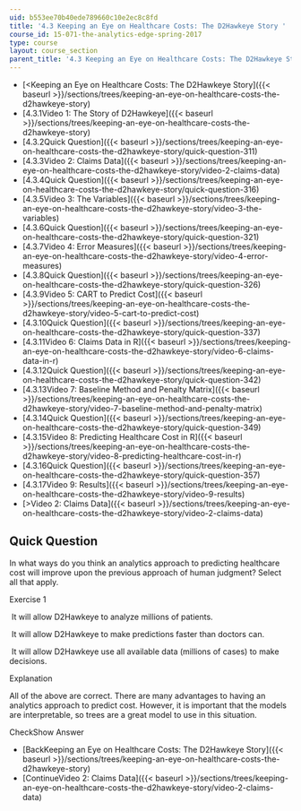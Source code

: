 ```yaml
---
uid: b553ee70b40ede789660c10e2ec8c8fd
title: '4.3 Keeping an Eye on Healthcare Costs: The D2Hawkeye Story '
course_id: 15-071-the-analytics-edge-spring-2017
type: course
layout: course_section
parent_title: '4.3 Keeping an Eye on Healthcare Costs: The D2Hawkeye Story '
---
```


*   [<Keeping an Eye on Healthcare Costs: The D2Hawkeye Story]({{< baseurl >}}/sections/trees/keeping-an-eye-on-healthcare-costs-the-d2hawkeye-story)
*   [4.3.1Video 1: The Story of D2Hawkeye]({{< baseurl >}}/sections/trees/keeping-an-eye-on-healthcare-costs-the-d2hawkeye-story)
*   [4.3.2Quick Question]({{< baseurl >}}/sections/trees/keeping-an-eye-on-healthcare-costs-the-d2hawkeye-story/quick-question-311)
*   [4.3.3Video 2: Claims Data]({{< baseurl >}}/sections/trees/keeping-an-eye-on-healthcare-costs-the-d2hawkeye-story/video-2-claims-data)
*   [4.3.4Quick Question]({{< baseurl >}}/sections/trees/keeping-an-eye-on-healthcare-costs-the-d2hawkeye-story/quick-question-316)
*   [4.3.5Video 3: The Variables]({{< baseurl >}}/sections/trees/keeping-an-eye-on-healthcare-costs-the-d2hawkeye-story/video-3-the-variables)
*   [4.3.6Quick Question]({{< baseurl >}}/sections/trees/keeping-an-eye-on-healthcare-costs-the-d2hawkeye-story/quick-question-321)
*   [4.3.7Video 4: Error Measures]({{< baseurl >}}/sections/trees/keeping-an-eye-on-healthcare-costs-the-d2hawkeye-story/video-4-error-measures)
*   [4.3.8Quick Question]({{< baseurl >}}/sections/trees/keeping-an-eye-on-healthcare-costs-the-d2hawkeye-story/quick-question-326)
*   [4.3.9Video 5: CART to Predict Cost]({{< baseurl >}}/sections/trees/keeping-an-eye-on-healthcare-costs-the-d2hawkeye-story/video-5-cart-to-predict-cost)
*   [4.3.10Quick Question]({{< baseurl >}}/sections/trees/keeping-an-eye-on-healthcare-costs-the-d2hawkeye-story/quick-question-337)
*   [4.3.11Video 6: Claims Data in R]({{< baseurl >}}/sections/trees/keeping-an-eye-on-healthcare-costs-the-d2hawkeye-story/video-6-claims-data-in-r)
*   [4.3.12Quick Question]({{< baseurl >}}/sections/trees/keeping-an-eye-on-healthcare-costs-the-d2hawkeye-story/quick-question-342)
*   [4.3.13Video 7: Baseline Method and Penalty Matrix]({{< baseurl >}}/sections/trees/keeping-an-eye-on-healthcare-costs-the-d2hawkeye-story/video-7-baseline-method-and-penalty-matrix)
*   [4.3.14Quick Question]({{< baseurl >}}/sections/trees/keeping-an-eye-on-healthcare-costs-the-d2hawkeye-story/quick-question-349)
*   [4.3.15Video 8: Predicting Healthcare Cost in R]({{< baseurl >}}/sections/trees/keeping-an-eye-on-healthcare-costs-the-d2hawkeye-story/video-8-predicting-healthcare-cost-in-r)
*   [4.3.16Quick Question]({{< baseurl >}}/sections/trees/keeping-an-eye-on-healthcare-costs-the-d2hawkeye-story/quick-question-357)
*   [4.3.17Video 9: Results]({{< baseurl >}}/sections/trees/keeping-an-eye-on-healthcare-costs-the-d2hawkeye-story/video-9-results)
*   [\>Video 2: Claims Data]({{< baseurl >}}/sections/trees/keeping-an-eye-on-healthcare-costs-the-d2hawkeye-story/video-2-claims-data)

Quick Question
--------------

In what ways do you think an analytics approach to predicting healthcare cost will improve upon the previous approach of human judgment? Select all that apply.

Exercise 1

&nbsp;It will allow D2Hawkeye to analyze millions of patients.&nbsp;

&nbsp;It will allow D2Hawkeye to make predictions faster than doctors can.&nbsp;

&nbsp;It will allow D2Hawkeye use all available data (millions of cases) to make decisions.&nbsp;

Explanation

All of the above are correct. There are many advantages to having an analytics approach to predict cost. However, it is important that the models are interpretable, so trees are a great model to use in this situation.

CheckShow Answer

*   [BackKeeping an Eye on Healthcare Costs: The D2Hawkeye Story]({{< baseurl >}}/sections/trees/keeping-an-eye-on-healthcare-costs-the-d2hawkeye-story)
*   [ContinueVideo 2: Claims Data]({{< baseurl >}}/sections/trees/keeping-an-eye-on-healthcare-costs-the-d2hawkeye-story/video-2-claims-data)